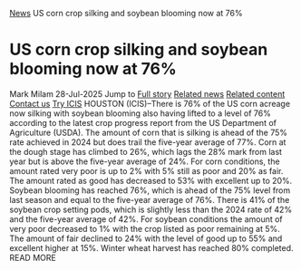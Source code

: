 [News](https://www.icis.com/explore/resources/news/) US corn crop silking and soybean blooming now at 76%
# US corn crop silking and soybean blooming now at 76%
Mark Milam
28-Jul-2025
Jump to
[Full story](https://www.icis.com/explore/resources/news/2025/07/28/11122838/us-corn-crop-silking-and-soybean-blooming-now-at-76/#full-story)
[Related news](https://www.icis.com/explore/resources/news/2025/07/28/11122838/us-corn-crop-silking-and-soybean-blooming-now-at-76/#related-articles)
[Related content](https://www.icis.com/explore/resources/news/2025/07/28/11122838/us-corn-crop-silking-and-soybean-blooming-now-at-76/#related-contents)
[Contact us](https://www.icis.com/explore/resources/news/2025/07/28/11122838/us-corn-crop-silking-and-soybean-blooming-now-at-76/#contact-us)
[Try ICIS](https://www.icis.com/explore/contact/try-icis-today/?intcmp=individual-news_try-icis)
HOUSTON (ICIS)–There is 76% of the US corn acreage now silking with soybean blooming also having lifted to a level of 76% according to the latest crop progress report from the US Department of Agriculture (USDA). 
The amount of corn that is silking is ahead of the 75% rate achieved in 2024 but does trail the five-year average of 77%. 
Corn at the dough stage has climbed to 26%, which lags the 28% mark from last year but is above the five-year average of 24%. 
For corn conditions, the amount rated very poor is up to 2% with 5% still as poor and 20% as fair. The amount rated as good has decreased to 53% with excellent up to 20%. 
Soybean blooming has reached 76%, which is ahead of the 75% level from last season and equal to the five-year average of 76%. 
There is 41% of the soybean crop setting pods, which is slightly less than the 2024 rate of 42% and the five-year average of 42%. 
For soybean conditions the amount of very poor decreased to 1% with the crop listed as poor remaining at 5%. 
The amount of fair declined to 24% with the level of good up to 55% and excellent higher at 15%. 
Winter wheat harvest has reached 80% completed. 
READ MORE